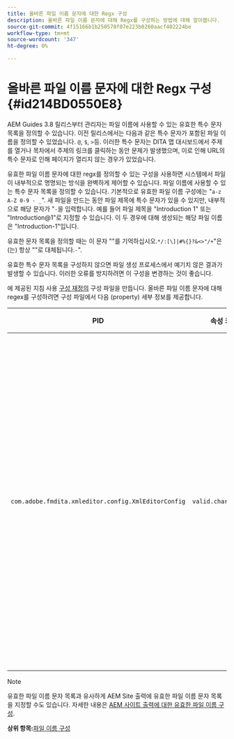 ```yaml
---
title: 올바른 파일 이름 문자에 대한 Regx 구성
description: 올바른 파일 이름 문자에 대해 Regx를 구성하는 방법에 대해 알아봅니다.
source-git-commit: 4f15166b1b250578f07e223b0260aacf402224be
workflow-type: tm+mt
source-wordcount: '347'
ht-degree: 0%

---
```



# 올바른 파일 이름 문자에 대한 Regx 구성 {#id214BD0550E8}

AEM Guides 3.8 릴리스부터 관리자는 파일 이름에 사용할 수 있는 유효한 특수 문자 목록을 정의할 수 있습니다. 이전 릴리스에서는 다음과 같은 특수 문자가 포함된 파일 이름을 정의할 수 있었습니다. `@`, `$`, `>`등. 이러한 특수 문자는 DITA 맵 대시보드에서 주제를 열거나 목차에서 주제의 링크를 클릭하는 동안 문제가 발생했으며, 이로 인해 URL의 특수 문자로 인해 페이지가 열리지 않는 경우가 있었습니다.

유효한 파일 이름 문자에 대한 regx를 정의할 수 있는 구성을 사용하면 시스템에서 파일이 내부적으로 명명되는 방식을 완벽하게 제어할 수 있습니다. 파일 이름에 사용할 수 있는 특수 문자 목록을 정의할 수 있습니다. 기본적으로 유효한 파일 이름 구성에는 &quot;`a-z A-Z 0-9 - _`&quot;. 새 파일을 만드는 동안 파일 제목에 특수 문자가 있을 수 있지만, 내부적으로 해당 문자가 &quot;`-`을 입력합니다. 예를 들어 파일 제목을 &quot;Introduction 1&quot; 또는 &quot;Introduction@1&quot;로 지정할 수 있습니다. 이 두 경우에 대해 생성되는 해당 파일 이름은 &quot;Introduction-1&quot;입니다.

유효한 문자 목록을 정의할 때는 이 문자 &quot;&quot;를 기억하십시오.`*/:[\]|#%{}?&<>"/+`&quot;은(는) 항상 &quot;&quot;로 대체됩니다.`-`&quot;.

유효한 특수 문자 목록을 구성하지 않으면 파일 생성 프로세스에서 예기치 않은 결과가 발생할 수 있습니다. 이러한 오류를 방지하려면 이 구성을 변경하는 것이 좋습니다.

에 제공된 지침 사용 [구성 재정의](download-install-additional-config-override.md#) 구성 파일을 만듭니다. 올바른 파일 이름 문자에 대해 regex를 구성하려면 구성 파일에서 다음 \(property\) 세부 정보를 제공합니다.

| PID | 속성 키 | 속성 값 |
|---|------------|--------------|
| `com.adobe.fmdita.xmleditor.config.XmlEditorConfig` | `valid.characters` | 값은 정규 표현식 패턴입니다. 이 목록에는 세 개의 기본 문자가 있어야 하며 하이픈 \(-\)으로 시작해야 합니다.<br> **기본값**: \[-a-zA-Z0-9\_\] |

>[!NOTE]
>
> 유효한 파일 이름 문자 목록과 유사하게 AEM Site 출력에 유효한 파일 이름 문자 목록을 지정할 수도 있습니다. 자세한 내용은 [AEM 사이트 출력에 대한 유효한 파일 이름 구성](conf-file-names-valid-regx-aem-site-output.md#).

**상위 항목:**[&#x200B;파일 이름 구성](conf-file-names.md)

